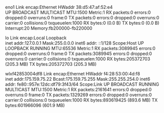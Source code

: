eno1      Link encap:Ethernet  HWaddr 38:d5:47:af:52:e4  
          UP BROADCAST MULTICAST  MTU:1500  Metric:1
          RX packets:0 errors:0 dropped:0 overruns:0 frame:0
          TX packets:0 errors:0 dropped:0 overruns:0 carrier:0
          collisions:0 txqueuelen:1000 
          RX bytes:0 (0.0 B)  TX bytes:0 (0.0 B)
          Interrupt:20 Memory:fb200000-fb220000 

lo        Link encap:Local Loopback  
          inet addr:127.0.0.1  Mask:255.0.0.0
          inet6 addr: ::1/128 Scope:Host
          UP LOOPBACK RUNNING  MTU:65536  Metric:1
          RX packets:3089945 errors:0 dropped:0 overruns:0 frame:0
          TX packets:3089945 errors:0 dropped:0 overruns:0 carrier:0
          collisions:0 txqueuelen:1000 
          RX bytes:205372703 (205.3 MB)  TX bytes:205372703 (205.3 MB)

wlxf42853004df8 Link encap:Ethernet  HWaddr f4:28:53:00:4d:f8  
          inet addr:175.159.75.22  Bcast:175.159.75.255  Mask:255.255.254.0
          inet6 addr: fe80::957e:12dc:df79:3f43/64 Scope:Link
          UP BROADCAST RUNNING MULTICAST  MTU:1500  Metric:1
          RX packets:2161641 errors:0 dropped:0 overruns:0 frame:0
          TX packets:1329269 errors:0 dropped:0 overruns:0 carrier:0
          collisions:0 txqueuelen:1000 
          RX bytes:893619425 (893.6 MB)  TX bytes:601966096 (601.9 MB)

